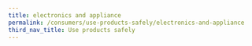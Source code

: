 ```yaml
---
title: electronics and appliance
permalink: /consumers/use-products-safely/electronics-and-appliance
third_nav_title: Use products safely
---
```


